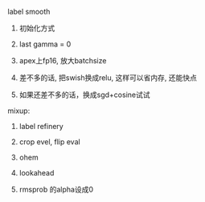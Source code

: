 label smooth
1. 初始化方式 
1. last gamma = 0

2. apex上fp16, 放大batchsize

2. 差不多的话, 把swish换成relu, 这样可以省内存, 还能快点
3. 如果还差不多的话，换成sgd+cosine试试

mixup:

1. label refinery

2. crop evel, flip eval

3. ohem 

4. lookahead


5. rmsprob 的alpha设成0
